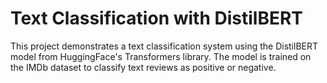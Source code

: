 # Text Classification with DistilBERT

This project demonstrates a text classification system using the DistilBERT model from HuggingFace's Transformers library. The model is trained on the IMDb dataset to classify text reviews as positive or negative.
